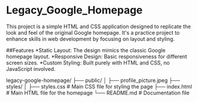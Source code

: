 # Legacy_Google_Homepage

This project is a simple HTML and CSS application designed to replicate the look and feel of the original Google homepage. It's a practice project to enhance skills in web development by focusing on layout and styling.

##Features
*Static Layout: The design mimics the classic Google homepage layout.
*Responsive Design: Basic responsiveness for different screen sizes.
*Custom Styling: Built purely with HTML and CSS, no JavaScript involved.

legacy-google-homepage/
├── public/
│   ├── profile_picture.jpeg
├── styles/
│   ├── styles.css          # Main CSS file for styling the page
├── index.html            # Main HTML file for the homepage
└── README.md             # Documentation file


